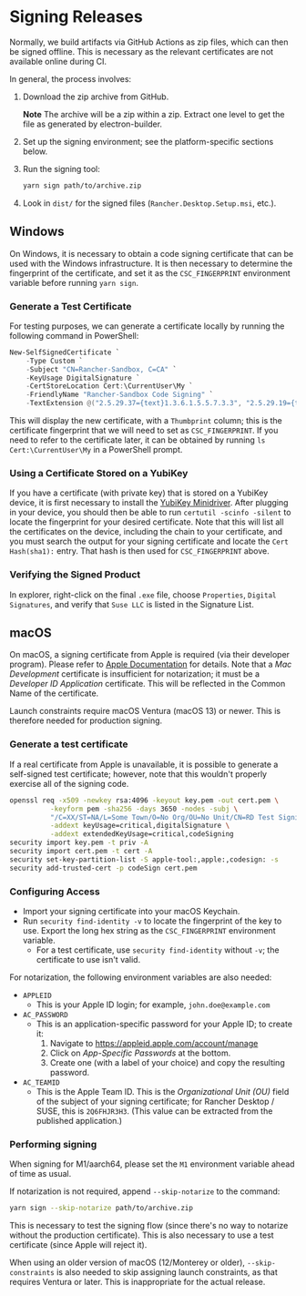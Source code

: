 # Signing Releases

Normally, we build artifacts via GitHub Actions as zip files, which can then be
signed offline.  This is necessary as the relevant certificates are not
available online during CI.

In general, the process involves:

1. Download the zip archive from GitHub.

   **Note** The archive will be a zip within a zip.  Extract one level to get
   the file as generated by electron-builder.

2. Set up the signing environment; see the platform-specific sections below.

3. Run the signing tool:

    ```sh
    yarn sign path/to/archive.zip
    ```

4. Look in `dist/` for the signed files (`Rancher.Desktop.Setup.msi`, etc.).

## Windows

On Windows, it is necessary to obtain a code signing certificate that can be
used with the Windows infrastructure.  It is then necessary to determine the
fingerprint of the certificate, and set it as the `CSC_FINGERPRINT` environment
variable before running `yarn sign`.

### Generate a Test Certificate

For testing purposes, we can generate a certificate locally by running the
following command in PowerShell:

```powershell
New-SelfSignedCertificate `
    -Type Custom `
    -Subject "CN=Rancher-Sandbox, C=CA" `
    -KeyUsage DigitalSignature `
    -CertStoreLocation Cert:\CurrentUser\My `
    -FriendlyName "Rancher-Sandbox Code Signing" `
    -TextExtension @("2.5.29.37={text}1.3.6.1.5.5.7.3.3", "2.5.29.19={text}")
```

This will display the new certificate, with a `Thumbprint` column; this is the
certificate fingerprint that we will need to set as `CSC_FINGERPRINT`.  If you
need to refer to the certificate later, it can be obtained by running
`ls Cert:\CurrentUser\My` in a PowerShell prompt.

### Using a Certificate Stored on a YubiKey

If you have a certificate (with private key) that is stored on a YubiKey device,
it is first necessary to install the [YubiKey Minidriver].  After plugging in
your device, you should then be able to run `certutil -scinfo -silent` to locate
the fingerprint for your desired certificate.  Note that this will list all the
certificates on the device, including the chain to your certificate, and you
must search the output for your signing certificate and locate the
`Cert Hash(sha1):` entry.  That hash is then used for `CSC_FINGERPRINT` above.

[YubiKey Minidriver]: https://www.yubico.com/support/download/smart-card-drivers-tools/

### Verifying the Signed Product

In explorer, right-click on the final `.exe` file, choose `Properties`, `Digital Signatures`,
and verify that `Suse LLC` is listed in the Signature List.

## macOS

On macOS, a signing certificate from Apple is required (via their developer
program).  Please refer to [Apple Documentation] for details.  Note that a
_Mac Development_ certificate is insufficient for notarization; it must be a
_Developer ID Application_ certificate.  This will be reflected in the Common
Name of the certificate.

Launch constraints require macOS Ventura (macOS 13) or newer.  This is therefore
needed for production signing.

[Apple Documentation]: https://developer.apple.com/help/account/create-certificates/create-developer-id-certificates

### Generate a test certificate

If a real certificate from Apple is unavailable, it is possible to generate a
self-signed test certificate; however, note that this wouldn't properly exercise
all of the signing code.

```sh
openssl req -x509 -newkey rsa:4096 -keyout key.pem -out cert.pem \
          -keyform pem -sha256 -days 3650 -nodes -subj \
          "/C=XX/ST=NA/L=Some Town/O=No Org/OU=No Unit/CN=RD Test Signing Key" \
          -addext keyUsage=critical,digitalSignature \
          -addext extendedKeyUsage=critical,codeSigning
security import key.pem -t priv -A
security import cert.pem -t cert -A
security set-key-partition-list -S apple-tool:,apple:,codesign: -s
security add-trusted-cert -p codeSign cert.pem
```

### Configuring Access

- Import your signing certificate into your macOS Keychain.
- Run `security find-identity -v` to locate the fingerprint of the key to use.
  Export the long hex string as the `CSC_FINGERPRINT` environment variable.
  - For a test certificate, use `security find-identity` without `-v`; the
    certificate to use isn't valid.

For notarization, the following environment variables are also needed:

- `APPLEID`
  - This is your Apple ID login; for example, `john.doe@example.com`
- `AC_PASSWORD`
  - This is an application-specific password for your Apple ID; to create it:
    1. Navigate to https://appleid.apple.com/account/manage
    2. Click on _App-Specific Passwords_ at the bottom.
    3. Create one (with a label of your choice) and copy the resulting password.
- `AC_TEAMID`
  - This is the Apple Team ID.  This is the _Organizational Unit (OU)_ field of
    the subject of your signing certificate; for Rancher Desktop / SUSE, this is
    `2Q6FHJR3H3`. <!-- spellcheck-ignore-line -->
    (This value can be extracted from the published application.)

### Performing signing

When signing for M1/aarch64, please set the `M1` environment variable ahead of
time as usual.

If notarization is not required, append `--skip-notarize` to the command:

  ```sh
  yarn sign --skip-notarize path/to/archive.zip
  ```

This is necessary to test the signing flow (since there's no way to notarize
without the production certificate).  This is also necessary to use a test
certificate (since Apple will reject it).

When using an older version of macOS (12/Monterey or older),
`--skip-constraints` is also needed to skip assigning launch constraints, as
that requires Ventura or later.  This is inappropriate for the actual release.
